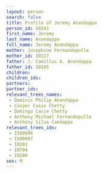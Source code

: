 ```yaml
---
layout: person
search: false
title: Profile of Jeremy Anandappa
person_id: I0241
first_name: Jeremy
last_name: Anandappa
full_name: Jeremy Anandappa
mother: Josephine Fernandopulle
mother_id: I0227
father: J. Camillus A. Anandappa
father_id: I0185
children:
children_ids:
partners:
partner_ids:
relevant_trees_names:
 - Dominic Philip Anandappa
 - Casper Casie Chetty
 - Dominga Casie Chetty
 - Anthony Michael Fernandopulle
 - Anthony Silva Candappa
relevant_trees_ids:
 - I500096
 - I500097
 - I0201
 - I0794
 - I0200
sex: M
---
```


